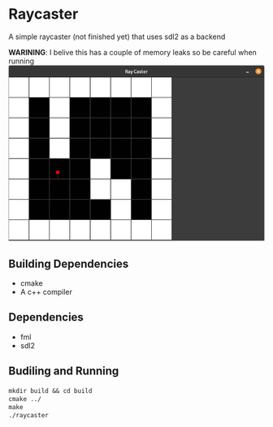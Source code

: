 # Raycaster
A simple raycaster (not finished yet) that uses sdl2 as a backend

**WARINING**: I belive this has a couple of memory leaks so be careful when running
![Alt text](assets/ray.png "Title")


## Building Dependencies
* cmake
* A c++ compiler

## Dependencies
* fml
* sdl2

## Budiling and Running
```
mkdir build && cd build
cmake ../
make
./raycaster
```